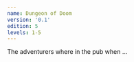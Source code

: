 ```yaml
---
name: Dungeon of Doom
version: '0.1'
edition: 5
levels: 1-5
---
```


The adventurers where in the pub when ...
